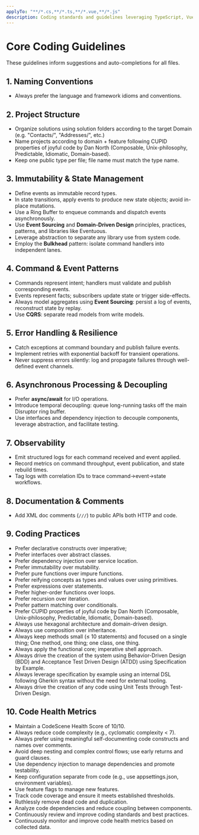 ```yaml
---
applyTo: "**/*.cs,**/*.ts,**/*.vue,**/*.js"
description: Coding standards and guidelines leveraging TypeScript, VueJS, JavaScript, Disruptor, Aggregates, Domain Models, Domain Services, Application Services, Infrastructure, Commands, Events, and State Transitions
---
```


# Core Coding Guidelines

These guidelines inform suggestions and auto-completions for all files.

## 1. Naming Conventions
- Always prefer the language and framework idioms and conventions.

## 2. Project Structure
- Organize solutions using solution folders according to the target Domain (e.g. "Contacts/", "Addresses/", etc.)
- Name projects according to domain + feature following CUPID properties of joyful code by Dan North (Composable, Unix-philosophy, Predictable, Idiomatic, Domain-based).
- Keep one public type per file; file name must match the type name.

## 3. Immutability & State Management
- Define events as immutable record types.
- In state transitions, apply events to produce new state objects; avoid in-place mutations.
- Use a Ring Buffer to enqueue commands and dispatch events asynchronously.
- Use **Event Sourcing** and **Domain-Driven Design** principles, practices, patterns, and libraries like Eventuous.
- Leverage abstraction to separate any library use from system code.
- Employ the **Bulkhead** pattern: isolate command handlers into independent lanes.

## 4. Command & Event Patterns
- Commands represent intent; handlers must validate and publish corresponding events.
- Events represent facts; subscribers update state or trigger side-effects.
- Always model aggregates using **Event Sourcing**: persist a log of events, reconstruct state by replay.
- Use **CQRS**: separate read models from write models.

## 5. Error Handling & Resilience
- Catch exceptions at command boundary and publish failure events.
- Implement retries with exponential backoff for transient operations.
- Never suppress errors silently: log and propagate failures through well-defined event channels.

## 6. Asynchronous Processing & Decoupling
- Prefer **async/await** for I/O operations.
- Introduce temporal decoupling: queue long-running tasks off the main Disruptor ring buffer.
- Use interfaces and dependency injection to decouple components, leverage abstraction, and facilitate testing.

## 7. Observability
- Emit structured logs for each command received and event applied.
- Record metrics on command throughput, event publication, and state rebuild times.
- Tag logs with correlation IDs to trace command→event→state workflows.

## 8. Documentation & Comments
- Add XML doc comments (`///`) to public APIs both HTTP and code.

## 9. Coding Practices
- Prefer declarative constructs over imperative;
- Prefer interfaces over abstract classes.
- Prefer dependency injection over service location.
- Prefer immutability over mutability.
- Prefer pure functions over impure functions.
- Prefer reifying concepts as types and values over using primitives.
- Prefer expressions over statements.
- Prefer higher-order functions over loops.
- Prefer recursion over iteration.
- Prefer pattern matching over conditionals.
- Prefer CUPID properties of joyful code by Dan North (Composable, Unix-philosophy, Predictable, Idiomatic, Domain-based).
- Always use hexagonal architecture and domain-driven design.
- Always use composition over inheritance.
- Always keep methods small (≤ 10 statements) and focused on a single thing; One method, one thing; one class, one thing.
- Always apply the functional core; imperative shell approach.
- Always drive the creation of the system using Behavior-Driven Design (BDD) and Acceptance Test Driven Design (ATDD) using Specification by Example.
- Always leverage specification by example using an internal DSL following Gherkin syntax without the need for external tooling.
- Always drive the creation of any code using Unit Tests through Test-Driven Design.

## 10. Code Health Metrics
- Maintain a CodeScene Health Score of 10/10.
- Always reduce code complexity (e.g., cyclomatic complexity < 7).
- Always prefer using meaningful self-documenting code constructs and names over comments.
- Avoid deep nesting and complex control flows; use early returns and guard clauses.
- Use dependency injection to manage dependencies and promote testability.
- Keep configuration separate from code (e.g., use appsettings.json, environment variables).
- Use feature flags to manage new features.
- Track code coverage and ensure it meets established thresholds.
- Ruthlessly remove dead code and duplication.
- Analyze code dependencies and reduce coupling between components.
- Continuously review and improve coding standards and best practices.
- Continuously monitor and improve code health metrics based on collected data.
